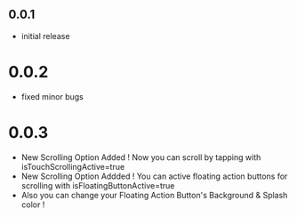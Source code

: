 ## 0.0.1

* initial release

# 0.0.2

* fixed minor bugs

# 0.0.3

* New Scrolling Option Added ! Now you can scroll by tapping with isTouchScrollingActive=true
* New Scrolling Option Addded ! You can active floating action buttons for scrolling with isFloatingButtonActive=true
* Also you can change your Floating Action Button's Background & Splash color !
